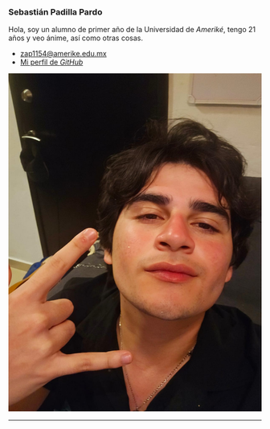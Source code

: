 ### Sebastián Padilla Pardo
Hola, soy un alumno de primer año de la Universidad de _Ameriké_, tengo 21 años y veo ánime, así como otras cosas.
- [zap1154@amerike.edu.mx](zap1154@amerike.edu.mx)
- [Mi perfil de _GitHub_](https://github.com/SebastianP29)

![Sebastián](../img/sebastianpadilla.jpeg)

---
